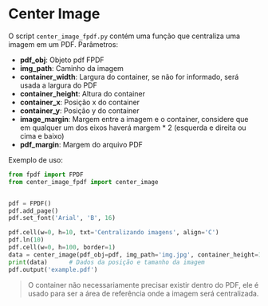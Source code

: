 # Center Image
O  script `center_image_fpdf.py` contém uma função que centraliza uma imagem em um PDF. 
Parâmetros:
  - **pdf_obj**: Objeto pdf FPDF
  - **img_path**: Caminho da imagem
  - **container_width**: Largura do container, se não for informado, será usada a largura do PDF
  - **container_height**: Altura do container
  - **container_x**: Posição x do container
  - **container_y**: Posição y do container
  - **image_margin**: Margem entre a imagem e o container, considere que em qualquer um dos eixos haverá margem * 2 (esquerda e direita ou cima e baixo)
  - **pdf_margin**: Margem do arquivo PDF

Exemplo de uso:
```python
from fpdf import FPDF
from center_image_fpdf import center_image


pdf = FPDF()
pdf.add_page()
pdf.set_font('Arial', 'B', 16)

pdf.cell(w=0, h=10, txt='Centralizando imagens', align='C')
pdf.ln(10)
pdf.cell(w=0, h=100, border=1)
data = center_image(pdf_obj=pdf, img_path='img.jpg', container_height=100, container_x=0, container_y=pdf.get_y(), image_margin=5)
print(data)      # Dados da posição e tamanho da imagem
pdf.output('example.pdf')
```

> O container não necessariamente precisar existir dentro do PDF, ele é usado para ser a área de referência onde a imagem será centralizada.